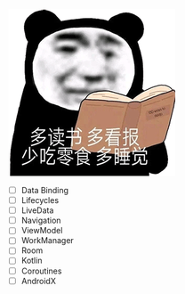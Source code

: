 <confetti />

![alt text](image.png)

* [ ] Data Binding
* [ ] Lifecycles
* [ ] LiveData
* [ ] Navigation
* [ ] ViewModel
* [ ] WorkManager
* [ ] Room
* [ ] Kotlin
* [ ] Coroutines
* [ ] AndroidX

